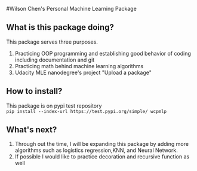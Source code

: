 #Wilson Chen's Personal Machine Learning Package

## What is this package doing?
This package serves three purposes.
1. Practicing OOP programming and establishing good behavior of coding including documentation and git
2. Practicing math behind machine learning algorithms
3. Udacity MLE nanodegree's project "Upload a package"

## How to install?
This package is on pypi test repository <br>
`pip install --index-url https://test.pypi.org/simple/ wcpmlp`
## What's next?
1. Through out the time, I will be expanding this package by adding more algorithms such as logistics regression,KNN, and Neural Network.
2. If possible I would like to practice decoration and recursive function as well
 
